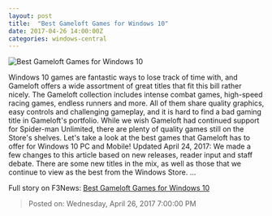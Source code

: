 ```yaml
---
layout: post
title:  "Best Gameloft Games for Windows 10"
date: 2017-04-26 14:00:00Z
categories: windows-central
---
```


![Best Gameloft Games for Windows 10](https://www.windowscentral.com/sites/wpcentral.com/files/styles/large/public/field/image/2016/11/gameloft-games-lead.jpg?itok=jvng0kK2)

Windows 10 games are fantastic ways to lose track of time with, and Gameloft offers a wide assortment of great titles that fit this bill rather nicely. The Gameloft collection includes intense combat games, high-speed racing games, endless runners and more. All of them share quality graphics, easy controls and challenging gameplay, and it is hard to find a bad gaming title in Gameloft's portfolio. While we wish Gameloft had continued support for Spider-man Unlimited, there are plenty of quality games still on the Store's shelves. Let's take a look at the best games that Gameloft has to offer for Windows 10 PC and Mobile! Updated April 24, 2017: We made a few changes to this article based on new releases, reader input and staff debate. There are some new titles in the mix, as well as those that we continue to view as the best from the Windows Store. ...


Full story on F3News: [Best Gameloft Games for Windows 10](http://www.f3nws.com/n/4rGAGJ)

> Posted on: Wednesday, April 26, 2017 7:00:00 PM
